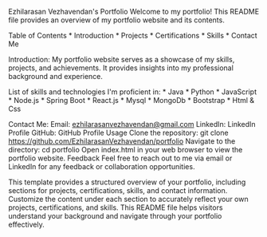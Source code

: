Ezhilarasan Vezhavendan's Portfolio
Welcome to my portfolio! This README file provides an overview of my portfolio website and its contents.

Table of Contents
    * Introduction
    * Projects
    * Certifications
    * Skills
    * Contact Me

    
  Introduction:
        My portfolio website serves as a showcase of my skills, projects, and achievements. It provides insights into my professional background and experience.


List of skills and technologies I'm proficient in:
      * Java
      * Python
      * JavaScript
      * Node.js
      * Spring Boot
      * React.js
      * Mysql
      * MongoDb
      * Bootstrap
      * Html & Css


Contact Me:
Email: ezhilarasanvezhavendan@gmail.com
LinkedIn: LinkedIn Profile
GitHub: GitHub Profile
Usage
Clone the repository: git clone https://github.com/EzhilarasanVezhavendan/portfolio
Navigate to the directory: cd portfolio
Open index.html in your web browser to view the portfolio website.
Feedback
Feel free to reach out to me via email or LinkedIn for any feedback or collaboration opportunities.

This template provides a structured overview of your portfolio, including sections for projects, certifications, skills, and contact information. Customize the content under each section to accurately reflect your own projects, certifications, and skills. This README file helps visitors understand your background and navigate through your portfolio effectively.
